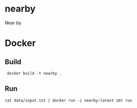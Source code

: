 # nearby
Near by



# Docker

## Build

```
 docker build -t nearby .
```

## Run

```
cat data/input.txt | docker run -i nearby:latest sbt run
```
